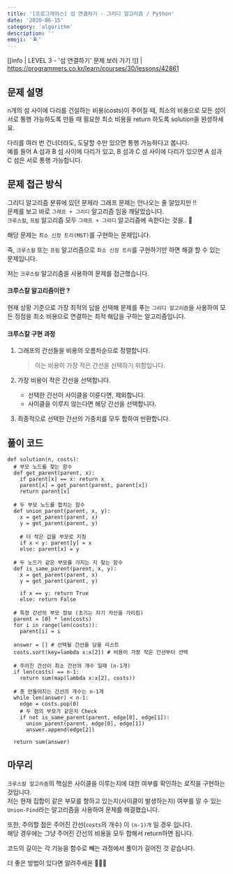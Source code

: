 ```yaml
---
title: '[프로그래머스] 섬 연결하기 - 그리디 알고리즘 / Python'
date: '2020-06-15'
category: 'algorithm'
description: ''
emoji: '🏝'
---
```


[[info | LEVEL 3 - '섬 연결하기' 문제 보러 가기 !]]
| https://programmers.co.kr/learn/courses/30/lessons/42861

## 문제 설명

n개의 섬 사이에 다리를 건설하는 비용(costs)이 주어질 때, 최소의 비용으로 모든 섬이 서로 통행 가능하도록 만들 때 필요한 최소 비용을 return 하도록 solution을 완성하세요.

다리를 여러 번 건너더라도, 도달할 수만 있으면 통행 가능하다고 봅니다.  
예를 들어 A 섬과 B 섬 사이에 다리가 있고, B 섬과 C 섬 사이에 다리가 있으면 A 섬과 C 섬은 서로 통행 가능합니다.

## 문제 접근 방식

그리디 알고리즘 분류에 있던 문제라 그래프 문제는 안나오는 줄 알았지만 !!  
문제를 보고 바로 `그래프 + 그리디` 알고리즘 임을 깨달았습니다.  
`크루스칼`, `프림` 알고리즘 모두 `그래프 + 그리디` 알고리즘에 속한다는 것을.. 🤭

해당 문제는 `최소 신장 트리(MST)`를 구현하는 문제입니다.

즉, `크루스칼` 또는 `프림` 알고리즘으로 `최소 신장 트리`를 구현하기만 하면 해결 할 수 있는 문제입니다.

저는 `크루스칼` 알고리즘을 사용하여 문제를 접근했습니다.

#### 크루스칼 알고리즘이란 ?

현재 상황 기준으로 가장 최적의 답을 선택해 문제를 푸는 `그리디 알고리즘`을 사용하여 모든 정점을 최소 비용으로 연결하는 최적 해답을 구하는 알고리즘입니다.

#### 크루스칼 구현 과정

1. 그래프의 간선들을 비용의 오름차순으로 정렬합니다.

   > 이는 비용이 가장 적은 간선을 선택하기 위함입니다.

2. 가장 비용이 작은 간선을 선택합니다.

   - 선택한 간선이 사이클을 이룬다면, 제외합니다.
   - 사이클을 이루지 않는다면 해당 간선을 선택합니다.

3. 최종적으로 선택한 간선의 가중치를 모두 합하여 반환합니다.

## 풀이 코드

```python:title=Python
def solution(n, costs):
  # 부모 노드를 찾는 함수
  def get_parent(parent, x):
    if parent[x] == x: return x
    parent[x] = get_parent(parent, parent[x])
    return parent[x]

  # 두 부모 노드를 합치는 함수
  def union_parent(parent, x, y):
    x = get_parent(parent, x)
    y = get_parent(parent, y)

    # 더 작은 값을 부모로 지칭
    if x < y: parent[y] = x
    else: parent[x] = y

  # 두 노드가 같은 부모를 가지는 지 찾는 함수
  def is_same_parent(parent, x, y):
    x = get_parent(parent, x)
    y = get_parent(parent, y)

    if x == y: return True
    else: return False

  # 특정 간선의 부모 정보 (초기는 자기 자신을 가리킴)
  parent = [0] * len(costs)
  for i in range(len(costs)):
    parent[i] = i

  answer = [] # 선택될 간선을 담을 리스트
  costs.sort(key=lambda x:x[2]) # 비용이 가장 작은 간선부터 선택

  # 주어진 간선이 최소 간선의 개수 일때 (n-1개)
  if len(costs) == n-1:
    return sum(map(lambda x:x[2], costs))

  # 총 만들어지는 간선의 개수는 n-1개
  while len(answer) < n-1:
    edge = costs.pop(0)
    # 두 점의 부모가 같은지 Check
    if not is_same_parent(parent, edge[0], edge[1]):
      union_parent(parent, edge[0], edge[1])
      answer.append(edge[2])

  return sum(answer)
```

## 마무리

`크루스칼 알고리즘`의 핵심은 사이클을 이루는지에 대한 여부를 확인하는 로직을 구현하는 것입니다.  
저는 현재 집합이 같은 부모를 향하고 있는지(사이클이 발생하는지) 여부를 알 수 있는 `Union-Find`라는 알고리즘을 사용하여 문제를 해결했습니다.

또한, 주의할 점은 주어진 간선(`costs`의 개수) 이 `(n-1)개` 일 경우 입니다.  
해당 경우에는 그냥 주어진 간선의 비용을 모두 합해서 return하면 됩니다.

코드의 길이는 각 기능을 함수로 빼는 과정에서 풀이가 길어진 것 같습니다.

더 좋은 방법이 있다면 알려주세욘 🙇🏻‍♂️
